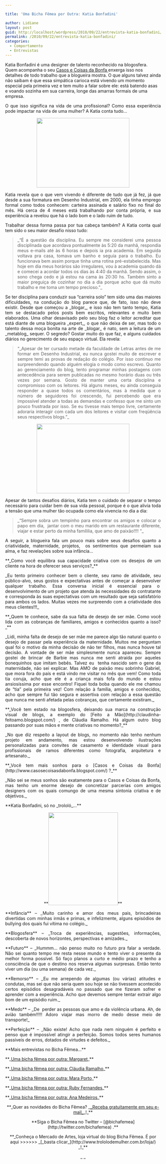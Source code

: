 ```yaml
---

title: 'Uma Bicha Fêmea por Outra: Katia Bonfadini'

author: Lidiane
layout: post
guid: http://localhost/wordpress/2010/09/22/entrevista-katia-bonfadini/
permalink: /2010/09/22/entrevista-katia-bonfadini/
categories:
  - Comportamento
  - Entrevistas
---
```

Katia Bonfadini é uma designer de talento reconhecido na blogosfera. Quem acompanha o seu [Casos e Coisas da Bonfa ](http://www.casosecoisasdabonfa.blogspot.com/) enxerga isso nos detalhes de todo trabalho que a blogueira mostra. O que alguns talvez ainda não saibam é que essa simpática carioca está vivendo um momento especial pela primeira vez e tem muito a falar sobre ele: está batendo asas e voando sozinha em sua carreira, longe das amarras formais de uma empresa.

<p style="text-align: justify;">
  O que isso significa na vida de uma profissional? Como essa experiência pode impactar na vida de uma mulher? A Katia conta tudo…
</p>

<!--more-->

<p style="text-align: center;">
  <a href="http://www.trololodemulher.com.br/blog/wp-content/uploads/2010/09/Katia-Bonfadini.jpg"><img class="alignnone size-medium wp-image-5221" title="Katia Bonfadini" src="http://www.trololodemulher.com.br/blog/wp-content/uploads/2010/09/Katia-Bonfadini-300x225.jpg" alt="" width="300" height="225" /></a>
</p>

<p style="text-align: justify;">
  Katia revela que o que vem vivendo é diferente de tudo que já fez, já que desde a sua formatura em Desenho Industrial, em 2000, ela tinha emprego formal como todos conhecem: carteira assinada e salário fixo no final do mês. Há cerca de 4 meses está trabalhando por conta própria, e sua experiência a revelou que há o lado bom e o lado ruim de tudo.
</p>

<p style="text-align: justify;">
  Trabalhar dessa forma passa por tua cabeça também? A Katia conta qual tem sido o seu maior desafio nisso tudo:
</p>

> <p style="text-align: justify;">
>   _“É a questão da disciplina. Eu sempre me considerei uma pessoa disciplinada que acordava pontualmente às 5:20 da manhã, respondia meus e-mails até às 6 horas e depois ia pra academia. Em seguida voltava pra casa, tomava um banho e seguia para o trabalho. Eu funcionava bem assim porque tinha uma rotina pré-estabelecida. Mas hoje em dia meus horários são irregulares, vou à academia quando dá e comecei a acordar todos os dias às 4:40 da manhã. Sendo assim, o sono chega cedo e já estou na cama às 20:30 hs. Também sinto a maior preguiça de cozinhar no dia a dia porque acho que dá muito trabalho e me toma um tempo precioso.”_
> </p>

<p style="text-align: justify;">
  Se ter disciplina para conduzir sua “carreira solo” tem sido uma das maiores dificuldades, na condução do blog parece que, de fato, isso não deve existir. Desde que começou a _blogar_, e isso não tem tanto tempo, Katia tem se destacado pelos posts bem escritos, relevantes e muito bem elaborados. Uma olhar desavisado pelo seu blog faz o leitor acreditar que está diante de uma blogueira _expert_, o que não deixa de ser, mas todo o talento dessa moça bonita na arte de _blogar_ é nato, sem a leitura de um _metablog_ sequer. O segredo? Gostar muito do que faz, e alguns cuidados diários no gerecimento de seu espaço virtual. Ela revela:
</p>

> <p style="text-align: justify;">
>   “_Apesar de ter cursado metade da faculdade de Letras antes de me formar em Desenho Industrial, eu nunca gostei muito de escrever e sempre temi as provas de redação do colégio. Por isso continuo me surpreendendo quando alguém elogia o modo como escrevo. Quanto ao gerenciamento do blog, tento programar minhas postagens com antecedência para serem publicadas no mesmo horário duas ou três vezes por semana. Gosto de manter uma certa disciplina e compromisso com os leitores. Há alguns meses, eu ainda conseguia responder a quase todos os comentários, mas à medida que o número de seguidores foi crescendo, fui percebendo que era impossível atender a todas as demandas e confesso que me sinto um pouco frustrada por isso. Se eu tivesse mais tempo livre, certamente adoraria interagir com cada um dos leitores e visitar com freqüência seus respectivos blogs.”_
> </p>

<p style="text-align: center;">
  <a href="http://www.trololodemulher.com.br/blog/wp-content/uploads/2010/09/Katia-e-Marcelo.jpg"><img class="alignnone size-medium wp-image-5225" title="Katia e Marcelo" src="http://www.trololodemulher.com.br/blog/wp-content/uploads/2010/09/Katia-e-Marcelo-300x225.jpg" alt="" width="300" height="225" /></a>
</p>

<p style="text-align: justify;">
  Apesar de tantos desafios diários, Katia tem o cuidado de separar o tempo necessário para cuidar bem de sua vida pessoal, porque é o que alivia toda a tensão que uma mulher tão ocupada como ela vivencia no dia a dia:
</p>

> <p style="text-align: justify;">
>   _“Sempre sobra um tempinho para encontrar os amigos e colocar o papo em dia,  jantar com o meu marido em um restaurante diferente, viajar e estar perto da minha famílilia, que amo de paixão!!!! “_
> </p>

<p style="text-align: justify;">
  A seguir, a blogueira fala um pouco mais sobre seus desafios quanto a criatividade, maternidade, projetos,  os sentimentos que permeiam sua alma, e faz revelações sobre sua infância…
</p>

<p style="text-align: justify;">
  **_Como você equilibra sua capacidade criativa com os desejos de um cliente na hora de oferecer seus serviços?_**
</p>

<p style="text-align: justify;">
  _Eu tento primeiro conhecer bem o cliente, seu ramo de atividade, seu público-alvo, seus gostos e expectativas antes de começar a desenvolver qualquer trabalho. Essa conversa inicial é essencial para o  desenvolvimento de um projeto que atenda às necessidades do contratante e corresponda às suas expectativas com um resultado que seja satisfatório para ambos os lados. Muitas vezes me surpreendo com a criatividade dos meus clientes!!!_
</p>

<p style="text-align: justify;">
  **_Quem te conhece, sabe da sua falta de desejo de ser mãe. Como você lida com as cobranças de familiares, amigos e conhecidos quanto a isso?_**
</p>

<p style="text-align: justify;">
  _Lidi, minha falta de desejo de ser mãe me parece algo tão natural quanto o desejo de passar pela experiência da maternidade. Muitos me perguntam qual foi o motivo da minha decisão de não ter filhos, mas nunca houve tal decisão. A vontade de ser mãe simplesmente nunca apareceu. Sempre gostei de brincar de Barbie mas nunca me senti atraída por aqueles bonequinhos que imitam bebês. Talvez eu  tenha nascido sem o gene da maternidade, não sei explicar. Mas AMO de paixão meu sobrinho Gabriel, que mora fora do país e está vindo me visitar no mês que vem! Como toda tia coruja, acho que ele é a criança mais fofa do mundo e estou ansiosíssima por esse encontro! Fiquei toda boba quando ele me chamou de “tia” pela primeira vez! Com relação à família, amigos e conhecidos, acho que sempre fui tão segura e assertiva com relação a essa questão que nunca me senti afetada pelas cobranças, que certamente existiram._
</p>

<p style="text-align: justify;">
  **_Você tem estado na blogosfera, deixando sua marca na construção visual de blogs, a exemplo do [Feito a Mão](http://claudinha-feitoamo.blogspot.com/) , de Cláudia Ramalho. Há algum outro blog passando por suas mãos e mente criativas no momento?_**
</p>

<p style="text-align: justify;">
  _No que diz respeito a layout de blogs, no momento não tenho nenhum projeto em andamento, mas estou desenvolvendo ilustrações personalizadas para convites de casamento e identidade visual para profissionais de ramos diferentes como fotografia, arquitetura e artesanato._
</p>

<p style="text-align: justify;">
  **_Você tem mais sonhos para o [Casos e Coisas da Bonfa](http://www.casosecoisasdabonfa.blogspot.com/) ?_**
</p>

<p style="text-align: justify;">
  _Não sei se meus sonhos são exatamente para o Casos e Coisas da Bonfa, mas tenho um enorme desejo de concretizar parcerias com amigos designers com os quais comungo de uma mesma sintonia criativa e de objetivos._
</p>

<p style="text-align: justify;">
  **Katia Bonfadini, só no _trololó_…**
</p>

<p style="text-align: center;">
  **<a href="http://www.trololodemulher.com.br/blog/wp-content/uploads/2010/09/Katia-Bonfadini-no-trololo.jpg"><img class="alignnone size-medium wp-image-5224" title="Katia Bonfadini no trololó" src="http://www.trololodemulher.com.br/blog/wp-content/uploads/2010/09/Katia-Bonfadini-no-trololo-225x300.jpg" alt="" width="225" height="300" /></a>**
</p>

<p style="text-align: justify;">
  **Infância** &#8211; _Muito carinho e amor dos meus pais, brincadeiras divertidas com minhas irmãs e primas, e infelizmente, alguns episódios de bullying dos quais fui vítima no colégio._
</p>

<p style="text-align: justify;">
  **Blogosfera** &#8211; _Troca de experiências, sugestões, informações, descoberta de novos horizontes, perspectivas e amizades._
</p>

<p style="text-align: justify;">
  **Futuro** &#8211; _Hummm&#8230; não penso muito no futuro pra falar a verdade. Não sei quanto tempo me resta nesse mundo e tento viver o presente da melhor forma possível. Só faço planos a curto e médio prazo e tenho a consciência de que o destino nos reserva algumas surpresas. Então tento viver um dia (ou uma semana) de cada vez._
</p>

<p style="text-align: justify;">
  **Remorso** &#8211; _Eu me arrependo de algumas (ou várias) atitudes e condutas, mas sei que não seria quem sou hoje se não tivessem acontecido certos episódios desagradáveis no passado que me fizeram sofrer e aprender com a experiência. Acho que devemos sempre tentar extrair algo bom de um episódio ruim._
</p>

<p style="text-align: justify;">
  **Medo** &#8211; _De  perder as pessoas que amo e da violência urbana. Ah, de avião também!!!!! Adoro viajar mas morro de medo desse meio de transporte!_
</p>

<p style="text-align: justify;">
  **Perfeição** &#8211; _Não existe! Acho que nada nem ninguém é perfeito e penso que é impossível atingir a perfeição. Somos todos seres humanos passíveis de erros, dotados de virtudes e defeitos._
</p>

<p style="text-align: justify;">
  **Mais entrevistas no Bicha Fêmea…**
</p>

<p style="text-align: justify;">
  **_<a href="http://www.trololodemulher.com.br/2010/08/11/entrevista-margaret/" target="_self">Uma bicha fêmea por outra: Margaret</a>_**
</p>

<p style="text-align: justify;">
  **_<a href="http://www.trololodemulher.com.br/2010/07/14/entrevista-claudia-ramalho/" target="_self">Uma bicha fêmea por outra: Cláudia Ramalho</a>_**
</p>

<p style="text-align: justify;">
  **_<a href="http://www.trololodemulher.com.br/2010/05/26/mara-porto/" target="_self">Uma bicha fêmea por outra: Mara Porto</a>_**
</p>

<p style="text-align: justify;">
  **_<a href="http://www.trololodemulher.com.br/2010/04/28/entrevista-ruby-fernandes/" target="_self">Uma bicha fêmea por outra: Ruby Fernandes</a>_**
</p>

<p style="text-align: justify;">
  **_<a href="http://www.trololodemulher.com.br/2010/03/24/ana-medeiros/" target="_self">Uma bicha fêmea por outra: Ana Medeiros</a>_**
</p>

<p style="text-align: center;">
  **_Quer as novidades do Bicha Fêmea? _<a href="http://feedburner.google.com/fb/a/mailverify?uri=blogbichafemea&loc=pt_BR">_Receba gratuitamente em seu e-mail_</a>_!_**
</p>

<p style="text-align: center;">
  **Siga o Bicha Fêmea no Twitter – [@bichafemea](http://twitter.com/bichafemea) .**
</p>

<p style="text-align: center;">
  **_Conheça o Mercado de Artes, loja virtual do blog Bicha Fêmea. É por aqui >>>>>> _[_basta clicar_](http://www.trololodemulher.com.br/loja/) _!_**
</p>

<p style="text-align: center;">
  _ _
</p>
